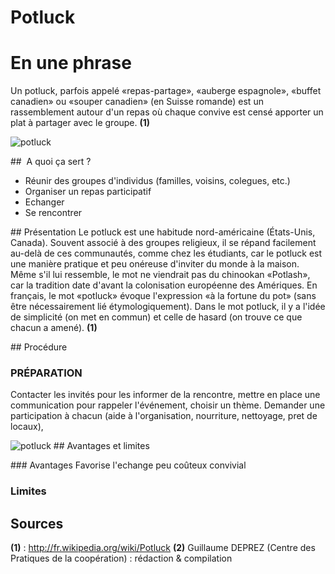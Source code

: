 # Potluck

# En une phrase  

Un potluck, parfois appelé «repas-partage», «auberge espagnole», «buffet canadien» ou «souper canadien» (en Suisse romande) est un rassemblement autour d'un repas où chaque convive est censé apporter un plat à partager avec le groupe.  **(1)**


![potluck](http://4.bp.blogspot.com/-7X1WZaLD0NA/TZqjKgdVE3I/AAAAAAAAHCk/K1_3OYKL4Aw/s1600/Tofino%2Bpotluck.jpg)

##  A quoi ça sert ?

* Réunir des groupes d'individus (familles, voisins, colegues, etc.)
* Organiser un repas participatif
* Echanger
* Se rencontrer

## Présentation 
Le potluck est une habitude  nord-américaine (États-Unis, Canada). Souvent associé à des groupes religieux, il se répand facilement au-delà de ces communautés, comme chez les étudiants, car le potluck est une manière pratique et peu onéreuse d'inviter du monde à la maison.
Même s'il lui ressemble, le mot ne viendrait pas du chinookan «Potlash», car la tradition date d'avant la colonisation européenne des Amériques. En français, le mot «potluck» évoque l'expression «à la fortune du pot» (sans être nécessairement lié étymologiquement). Dans le mot potluck, il y a l'idée de simplicité (on met en commun) et celle de hasard (on trouve ce que chacun a amené). **(1)**

## Procédure 

### PRÉPARATION

Contacter les invités pour les informer de la rencontre, mettre en place une communication pour rappeler l'événement, choisir un thème. Demander une participation à chacun (aide à l'organisation, nourriture, nettoyage, pret de locaux),

![potluck](http://www.atlantamagazine.com/wp-content/uploads/sites/12/2012/07/serenbe.potluck.jpe)
## Avantages et limites 

### Avantages 
Favorise l'echange
peu coûteux
convivial

### Limites 

## Sources

**(1)** : http://fr.wikipedia.org/wiki/Potluck 
**(2)** Guillaume DEPREZ (Centre des Pratiques de la coopération) : rédaction & compilation

